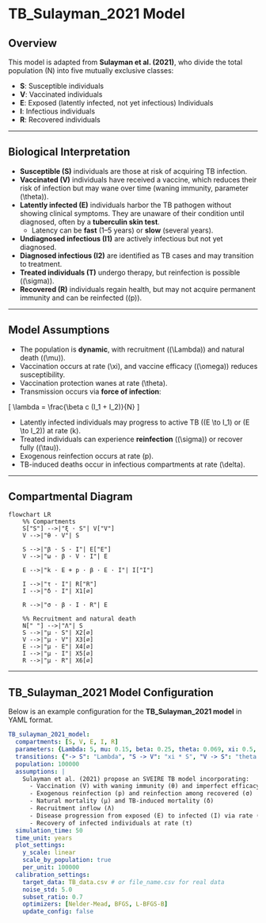 # TB_Sulayman_2021 Model

## Overview  

This model is adapted from **Sulayman et al. (2021)**, who divide the total population \(N\) into five mutually exclusive classes:

- **S**: Susceptible individuals  
- **V**: Vaccinated individuals  
- **E**: Exposed (latently infected, not yet infectious) Individuals
- **I**: Infectious individuals 
- **R**: Recovered individuals  

---

## Biological Interpretation

- **Susceptible (S)** individuals are those at risk of acquiring TB infection.  
- **Vaccinated (V)** individuals have received a vaccine, which reduces their risk of infection but may wane over time (waning immunity, parameter \(\theta\)).  
- **Latently infected (E)** individuals harbor the TB pathogen without showing clinical symptoms. They are unaware of their condition until diagnosed, often by a **tuberculin skin test**.  
  - Latency can be **fast** (1–5 years) or **slow** (several years).  
- **Undiagnosed infectious (I1)** are actively infectious but not yet diagnosed.  
- **Diagnosed infectious (I2)** are identified as TB cases and may transition to treatment.  
- **Treated individuals (T)** undergo therapy, but reinfection is possible (\(\sigma\)).  
- **Recovered (R)** individuals regain health, but may not acquire permanent immunity and can be reinfected (\(p\)).  

---

## Model Assumptions

- The population is **dynamic**, with recruitment (\(\Lambda\)) and natural death (\(\mu\)).  
- Vaccination occurs at rate \(\xi\), and vaccine efficacy (\(\omega\)) reduces susceptibility.  
- Vaccination protection wanes at rate \(\theta\).  
- Transmission occurs via **force of infection**:

\[
\lambda = \frac{\beta c (I_1 + I_2)}{N}
\]

- Latently infected individuals may progress to active TB (\(E \to I_1\) or \(E \to I_2\)) at rate \(k\).  
- Treated individuals can experience **reinfection** (\(\sigma\)) or recover fully (\(\tau\)).  
- Exogenous reinfection occurs at rate \(p\).  
- TB-induced deaths occur in infectious compartments at rate \(\delta\).  

---

## Compartmental Diagram

```mermaid
flowchart LR
    %% Compartments
    S["S"] -->|"ξ · S"| V["V"]
    V -->|"θ · V"| S

    S -->|"β · S · I"| E["E"]
    V -->|"ω · β · V · I"| E

    E -->|"k · E + p · β · E · I"| I["I"]

    I -->|"τ · I"| R["R"]
    I -->|"δ · I"| X1[∅]

    R -->|"σ · β · I · R"| E

    %% Recruitment and natural death
    N[" "] -->|"Λ"| S
    S -->|"μ · S"| X2[∅]
    V -->|"μ · V"| X3[∅]
    E -->|"μ · E"| X4[∅]
    I -->|"μ · I"| X5[∅]
    R -->|"μ · R"| X6[∅]

```


---

## TB_Sulayman_2021 Model Configuration

Below is an example configuration for the **TB_Sulayman_2021 model** in YAML format.

```yaml
TB_sulayman_2021_model:   
  compartments: [S, V, E, I, R]
  parameters: {Lambda: 5, mu: 0.15, beta: 0.25, theta: 0.069, xi: 0.5, omega: 0.5, k: 0.02, tau: 2.5, delta: 0.12, sigma: 0.5, p: 0.5}
  transitions: {"-> S": "Lambda", "S -> V": "xi * S", "V -> S": "theta * V", "S -> E": "beta * S * I", "V -> E": "omega * betaa * V * I", "E -> I": "k * E + p * beta * E * I", "I -> R": "tau * I", "I ->": "(mu + delta) * I", "S ->": "mu * S", "V ->": "mu * V", "E ->": "mu * E", "I ->": "mu * I", "R ->": "mu * R", "R -> E": "sigma * beta * I * R"}
  population: 100000
  assumptions: |
    Sulayman et al. (2021) propose an SVEIRE TB model incorporating:
      - Vaccination (V) with waning immunity (θ) and imperfect efficacy (ω)
      - Exogenous reinfection (p) and reinfection among recovered (σ)
      - Natural mortality (μ) and TB-induced mortality (δ)
      - Recruitment inflow (Λ)
      - Disease progression from exposed (E) to infected (I) via rate (k)
      - Recovery of infected individuals at rate (τ)
  simulation_time: 50
  time_unit: years
  plot_settings:
    y_scale: linear
    scale_by_population: true   
    per_unit: 100000
  calibration_settings:
    target_data: TB_data.csv # or file_name.csv for real data  
    noise_std: 5.0
    subset_ratio: 0.7
    optimizers: [Nelder-Mead, BFGS, L-BFGS-B]
    update_config: false
```